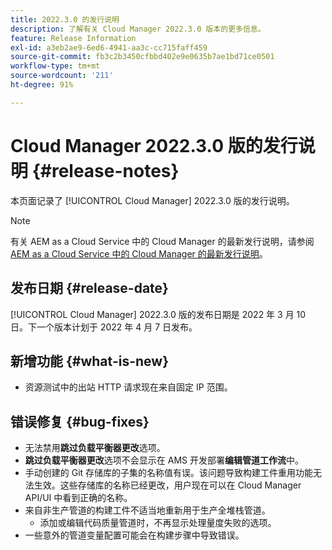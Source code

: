 ```yaml
---
title: 2022.3.0 的发行说明
description: 了解有关 Cloud Manager 2022.3.0 版本的更多信息。
feature: Release Information
exl-id: a3eb2ae9-6ed6-4941-aa3c-cc715faff459
source-git-commit: fb3c2b3450cfbbd402e9e0635b7ae1bd71ce0501
workflow-type: tm+mt
source-wordcount: '211'
ht-degree: 91%

---
```


# Cloud Manager 2022.3.0 版的发行说明 {#release-notes}

本页面记录了 [!UICONTROL Cloud Manager] 2022.3.0 版的发行说明。

>[!NOTE]
>
>有关 AEM as a Cloud Service 中的 Cloud Manager 的最新发行说明，请参阅 [AEM as a Cloud Service 中的 Cloud Manager 的最新发行说明](https://experienceleague.adobe.com/zh-hans/docs/experience-manager-cloud-service/content/release-notes/cloud-manager/current)。

## 发布日期 {#release-date}

[!UICONTROL Cloud Manager] 2022.3.0 版的发布日期是 2022 年 3 月 10 日。下一个版本计划于 2022 年 4 月 7 日发布。

## 新增功能 {#what-is-new}

* 资源测试中的出站 HTTP 请求现在来自固定 IP 范围。


## 错误修复 {#bug-fixes}

* 无法禁用&#x200B;**跳过负载平衡器更改**&#x200B;选项。
* **跳过负载平衡器更改**&#x200B;选项不会显示在 AMS 开发部署&#x200B;**编辑管道工作流**&#x200B;中。
* 手动创建的 Git 存储库的子集的名称值有误。该问题导致构建工件重用功能无法生效。这些存储库的名称已经更改，用户现在可以在 Cloud Manager API/UI 中看到正确的名称。
* 来自非生产管道的构建工件不适当地重新用于生产全堆栈管道。
   * 添加或编辑代码质量管道时，不再显示处理量度失败的选项。
* 一些意外的管道变量配置可能会在构建步骤中导致错误。
